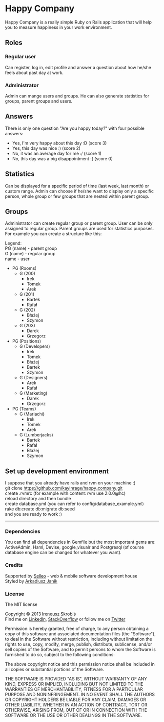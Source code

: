 # Happy Company

Happy Company is a really simple Ruby on Rails application that will help you to measure happiness in your work environment.

## Roles

### Regular user

Can register, log in, edit profile and answer a question about how he/she feels about past day at work.

### Administrator

Admin can mange users and groups. He can also generate statistics for groups, parent groups and users.

## Answers

There is only one question "Are you happy today?" with four possible answers:
- Yes, I'm very happy about this day :D (score 3)
- Yes, this day was nice :) (score 2)
- No, it was an average day for me :/ (score 1)
- No, this day was a big disappointment :( (score 0)

## Statistics

Can be displayed for a specific period of time (last week, last month) or custom range. Admin can choose if he/she want to display only a specific person, whole group or few groups that are nested within parent group.

## Groups

Administrator can create regular group or parent group. User can be only assigned to regular group. Parent groups are used for statistics purposes. For example you can create a structure like this:

Legend:<br/>
PG (name) - parent group<br/>
G (name) - regular group<br/>
name - user

- PG (Rooms)
    - G (200)
        - Irek
        - Tomek
        - Arek
    - G (201)
        - Bartek
        - Rafał
    - G (202)
        - Błażej
        - Szymon
    - G (203)
        - Darek
        - Grzegorz
- PG (Positions)
    - G (Developers)
        - Irek
        - Tomek
        - Błażej
        - Bartek
        - Szymon
    - G (Designers)
        - Arek
        - Rafał
    - G (Marketing)
        - Darek
        - Grzegorz
- PG (Teams)
    - G (Mariachi)
        - Irek
        - Tomek
        - Arek
    - G (Lumberjacks)
        - Bartek
        - Rafał
        - Błażej
        - Szymon

## Set up development environment

I suppose that you already have rails and rvm on your machine :)<br/>
git clone https://github.com/kayinrage/happy_company.git<br/>
create .rvmrc (for example with content: rvm use 2.0.0@hc)<br/>
reload directory and then bundle<br/>
create database.yml (you can refer to config/database_example.yml)<br/>
rake db:create db:migrate db:seed<br/>
and you are ready to work :)<br/>

---

### Dependencies

You can find all dependencies in Gemfile but the most important gems are: ActiveAdmin, Haml, Devise, google_visualr and Postgresql (of course database engine can be changed for whatever you want).

### Credits

Supported by [Selleo](http://selleo.com) - web &amp; mobile software development house<br/>
Styled by [Arkadiusz Janik](http://arekjanik.pl/)

### License

The MIT license

Copyright &copy; 2013 [Ireneusz Skrobiś](http://selleo.com/people/ireneusz-skrobis)<br/>
Find me on [LinkedIn](http://www.linkedin.com/in/ireneuszskrobis), [StackOverflow](http://stackoverflow.com/users/426085/ireneusz-skrobis) or follow me on [Twitter](https://twitter.com/ireneuszskrobis)

Permission is hereby granted, free of charge, to any person obtaining a copy of this software and associated documentation files (the "Software"), to deal in the Software without restriction, including without limitation the rights to use, copy, modify, merge, publish, distribute, sublicense, and/or sell copies of the Software, and to permit persons to whom the Software is furnished to do so, subject to the following conditions:

The above copyright notice and this permission notice shall be included in all copies or substantial portions of the Software.

THE SOFTWARE IS PROVIDED "AS IS", WITHOUT WARRANTY OF ANY KIND, EXPRESS OR IMPLIED, INCLUDING BUT NOT LIMITED TO THE WARRANTIES OF MERCHANTABILITY, FITNESS FOR A PARTICULAR PURPOSE AND NONINFRINGEMENT. IN NO EVENT SHALL THE AUTHORS OR COPYRIGHT HOLDERS BE LIABLE FOR ANY CLAIM, DAMAGES OR OTHER LIABILITY, WHETHER IN AN ACTION OF CONTRACT, TORT OR OTHERWISE, ARISING FROM, OUT OF OR IN CONNECTION WITH THE SOFTWARE OR THE USE OR OTHER DEALINGS IN THE SOFTWARE.